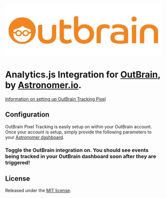 ![alt text](img/logo.png "Analytics.js Integration for OutBrain")

# Analytics.js Integration for [OutBrain](http://www.outbrain.com/), by [Astronomer.io](http://www.astronomer.io/).
[Information on setting up OutBrain Tracking Pixel](http://help.outbrain.com/customer/en/portal/articles/2371408-how-can-i-install-outbrain-s-conversion-pixel)

## Configuration
OutBrain Pixel Tracking is easily setup on within your OutBrain account. Once your account is setup, simply provide the following parameters to your [Astronomer dashboard](https://app.astronomer.io/).

### Toggle the OutBrain integration on. You should see events being tracked in your OutBrain dashboard soon after they are triggered!

## License

Released under the [MIT license](License.md).

